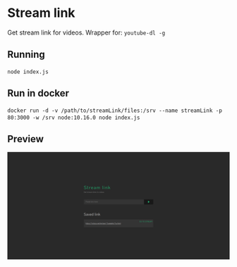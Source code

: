 # Stream link

Get stream link for videos. Wrapper for: ```youtube-dl -g```

## Running

```
node index.js
```
## Run in docker
```
docker run -d -v /path/to/streamLink/files:/srv --name streamLink -p 80:3000 -w /srv node:10.16.0 node index.js
```

## Preview

![Stream Link](https://raw.githubusercontent.com/maeek/streamLink/master/preview.png)
